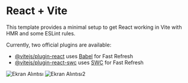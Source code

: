 # React + Vite

This template provides a minimal setup to get React working in Vite with HMR and some ESLint rules.

Currently, two official plugins are available:

- [@vitejs/plugin-react](https://github.com/vitejs/vite-plugin-react/blob/main/packages/plugin-react/README.md) uses [Babel](https://babeljs.io/) for Fast Refresh
- [@vitejs/plugin-react-swc](https://github.com/vitejs/vite-plugin-react-swc) uses [SWC](https://swc.rs/) for Fast Refresh

![Ekran Alıntısı](https://github.com/MuallaShn/react_example/assets/119803601/a8fd49d9-a561-4509-aa3c-e6089f3b1f16)
![Ekran Alıntısı2](https://github.com/MuallaShn/react_example/assets/119803601/327b2bc7-e06a-4f7d-8a97-3671798fd09b)
